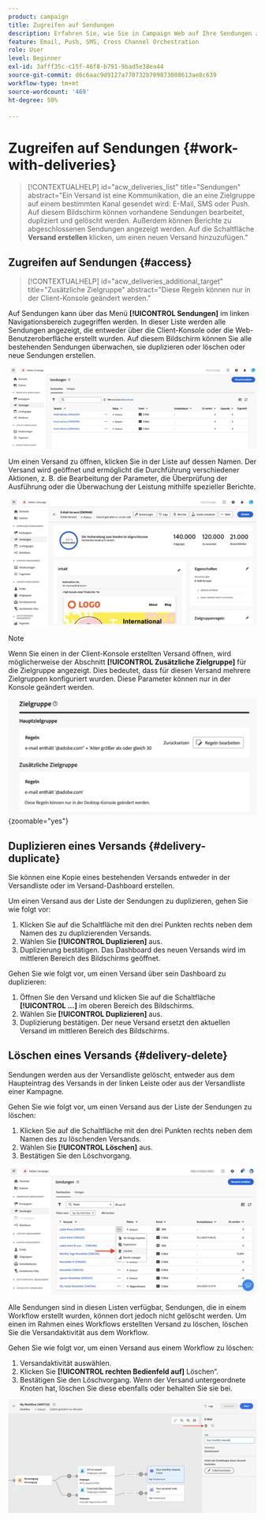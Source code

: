 ```yaml
---
product: campaign
title: Zugreifen auf Sendungen
description: Erfahren Sie, wie Sie in Campaign Web auf Ihre Sendungen zugreifen und diese verwalten können.
feature: Email, Push, SMS, Cross Channel Orchestration
role: User
level: Beginner
exl-id: 3afff35c-c15f-46f8-b791-9bad5e38ea44
source-git-commit: d6c6aac9d9127a770732b709873008613ae8c639
workflow-type: tm+mt
source-wordcount: '469'
ht-degree: 50%

---
```


# Zugreifen auf Sendungen {#work-with-deliveries}

>[!CONTEXTUALHELP]
>id="acw_deliveries_list"
>title="Sendungen"
>abstract="Ein Versand ist eine Kommunikation, die an eine Zielgruppe auf einem bestimmten Kanal gesendet wird: E-Mail, SMS oder Push. Auf diesem Bildschirm können vorhandene Sendungen bearbeitet, dupliziert und gelöscht werden. Außerdem können Berichte zu abgeschlossenen Sendungen angezeigt werden. Auf die Schaltfläche **Versand erstellen** klicken, um einen neuen Versand hinzuzufügen."

## Zugreifen auf Sendungen {#access}

>[!CONTEXTUALHELP]
>id="acw_deliveries_additional_target"
>title="Zusätzliche Zielgruppe"
>abstract="Diese Regeln können nur in der Client-Konsole geändert werden."

Auf Sendungen kann über das Menü **[!UICONTROL Sendungen]** im linken Navigationsbereich zugegriffen werden. In dieser Liste werden alle Sendungen angezeigt, die entweder über die Client-Konsole oder die Web-Benutzeroberfläche erstellt wurden. Auf diesem Bildschirm können Sie alle bestehenden Sendungen überwachen, sie duplizieren oder löschen oder neue Sendungen erstellen.

![Liste der in der Benutzeroberfläche angezeigten Sendungen](assets/deliveries-list.png)

Um einen Versand zu öffnen, klicken Sie in der Liste auf dessen Namen. Der Versand wird geöffnet und ermöglicht die Durchführung verschiedener Aktionen, z. B. die Bearbeitung der Parameter, die Überprüfung der Ausführung oder die Überwachung der Leistung mithilfe spezieller Berichte.

![Bildschirm mit Versanddetails mit Parametern und Berichten](assets/delivery-details.png)

>[!NOTE]
>
>Wenn Sie einen in der Client-Konsole erstellten Versand öffnen, wird möglicherweise der Abschnitt **[!UICONTROL Zusätzliche Zielgruppe]** für die Zielgruppe angezeigt. Dies bedeutet, dass für diesen Versand mehrere Zielgruppen konfiguriert wurden. Diese Parameter können nur in der Konsole geändert werden.
>
>![Warnmeldung über zusätzliche Target-Konfiguration](assets/target-warning-audience.png){zoomable="yes"}

## Duplizieren eines Versands {#delivery-duplicate}

Sie können eine Kopie eines bestehenden Versands entweder in der Versandliste oder im Versand-Dashboard erstellen.

Um einen Versand aus der Liste der Sendungen zu duplizieren, gehen Sie wie folgt vor:

1. Klicken Sie auf die Schaltfläche mit den drei Punkten rechts neben dem Namen des zu duplizierenden Versands.
1. Wählen Sie **[!UICONTROL Duplizieren]** aus.
1. Duplizierung bestätigen. Das Dashboard des neuen Versands wird im mittleren Bereich des Bildschirms geöffnet.

Gehen Sie wie folgt vor, um einen Versand über sein Dashboard zu duplizieren:

1. Öffnen Sie den Versand und klicken Sie auf die Schaltfläche **[!UICONTROL …]** im oberen Bereich des Bildschirms.
1. Wählen Sie **[!UICONTROL Duplizieren]** aus.
1. Duplizierung bestätigen. Der neue Versand ersetzt den aktuellen Versand im mittleren Bereich des Bildschirms.

## Löschen eines Versands {#delivery-delete}

Sendungen werden aus der Versandliste gelöscht, entweder aus dem Haupteintrag des Versands in der linken Leiste oder aus der Versandliste einer Kampagne.

Gehen Sie wie folgt vor, um einen Versand aus der Liste der Sendungen zu löschen:

1. Klicken Sie auf die Schaltfläche mit den drei Punkten rechts neben dem Namen des zu löschenden Versands.
1. Wählen Sie **[!UICONTROL Löschen]** aus.
1. Bestätigen Sie den Löschvorgang.

![Löschen eines Versands aus der Oberfläche der Versandliste](assets/delete-delivery-from-list.png)

Alle Sendungen sind in diesen Listen verfügbar, Sendungen, die in einem Workflow erstellt wurden, können dort jedoch nicht gelöscht werden. Um einen im Rahmen eines Workflows erstellten Versand zu löschen, löschen Sie die Versandaktivität aus dem Workflow.

Gehen Sie wie folgt vor, um einen Versand aus einem Workflow zu löschen:

1. Versandaktivität auswählen.
1. Klicken Sie **[!UICONTROL rechten Bedienfeld auf]** Löschen“.
1. Bestätigen Sie den Löschvorgang. Wenn der Versand untergeordnete Knoten hat, löschen Sie diese ebenfalls oder behalten Sie sie bei.

![Löschen einer Versandaktivität innerhalb eines Workflows](assets/delete-delivery-from-wf.png)
